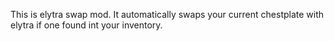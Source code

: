 This is elytra swap mod.
It automatically swaps your current chestplate with elytra if one found int your inventory.
